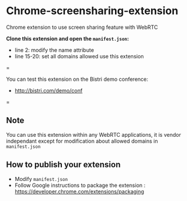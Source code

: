 Chrome-screensharing-extension
==============================

Chrome extension to use screen sharing feature with WebRTC

**Clone this extension and open the `manifest.json`:**

* line 2: modify the name attribute
* line 15-20: set all domains allowed use this extension

=

You can test this extension on the Bistri demo conference:

* http://bistri.com/demo/conf

=

## Note

You can use this extension within any WebRTC applications, it is vendor independant except for modification about allowed domains in `manifest.json`

## How to publish your extension

* Modify `manifest.json`
* Follow Google instructions to package the extension : https://developer.chrome.com/extensions/packaging
